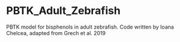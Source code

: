 # PBTK_Adult_Zebrafish
PBTK model for bisphenols in adult zebrafish. Code written by Ioana Chelcea, adapted from Grech et al. 2019
